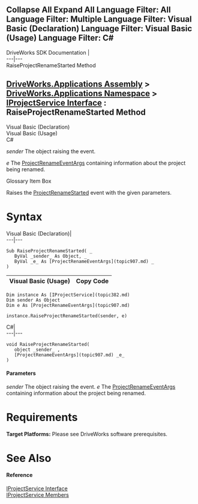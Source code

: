 Collapse All Expand All Language Filter: All  Language Filter: Multiple  Language Filter: Visual Basic (Declaration) Language Filter: Visual Basic (Usage) Language Filter: C#  
---  
DriveWorks SDK Documentation  |   
---|---  
RaiseProjectRenameStarted Method   
  
[DriveWorks.Applications Assembly](topic13.md) > [DriveWorks.Applications Namespace](topic16.md) > [IProjectService Interface](topic382.md) : RaiseProjectRenameStarted Method  
---  
  
Visual Basic (Declaration)    
Visual Basic (Usage)    
C# 

_sender_
    The object raising the event.

_e_
    The [ProjectRenameEventArgs](topic907.md) containing information about the project being renamed.

Glossary Item Box

Raises the [ProjectRenameStarted](topic402.md) event with the given parameters. 

# Syntax

Visual Basic (Declaration)|   
---|---  
      
    
    Sub RaiseProjectRenameStarted( _
       ByVal _sender_ As Object, _
       ByVal _e_ As [ProjectRenameEventArgs](topic907.md) _
    )   
  
Visual Basic (Usage)| Copy Code  
---|---  
      
    
    Dim instance As [IProjectService](topic382.md)
    Dim sender As Object
    Dim e As [ProjectRenameEventArgs](topic907.md)
     
    instance.RaiseProjectRenameStarted(sender, e)  
  
C#|   
---|---  
      
    
    void RaiseProjectRenameStarted( 
       object _sender_ ,
       [ProjectRenameEventArgs](topic907.md) _e_
    )  
  
#### Parameters

 _sender_
    The object raising the event.
_e_
    The [ProjectRenameEventArgs](topic907.md) containing information about the project being renamed.

# Requirements

**Target Platforms:** Please see DriveWorks software prerequisites.

# See Also

#### Reference

[IProjectService Interface](topic382.md)   
[IProjectService Members](topic383.md)


